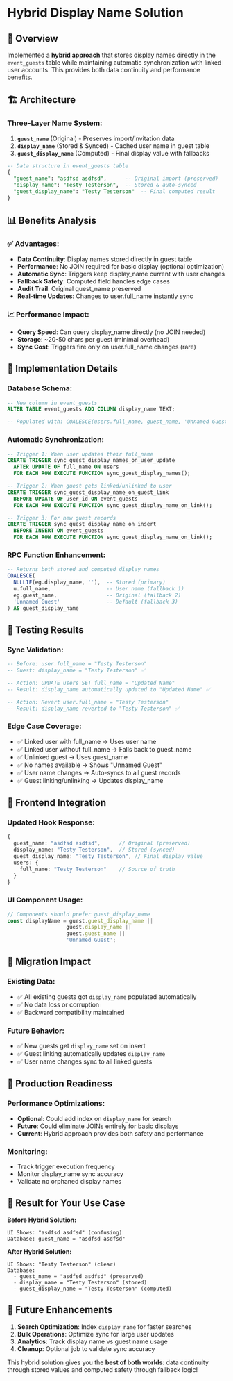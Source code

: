 # Hybrid Display Name Solution

## 🎯 **Overview**

Implemented a **hybrid approach** that stores display names directly in the `event_guests` table while maintaining automatic synchronization with linked user accounts. This provides both data continuity and performance benefits.

## 🏗️ **Architecture**

### **Three-Layer Name System:**

1. **`guest_name`** (Original) - Preserves import/invitation data
2. **`display_name`** (Stored & Synced) - Cached user name in guest table  
3. **`guest_display_name`** (Computed) - Final display value with fallbacks

```sql
-- Data structure in event_guests table
{
  "guest_name": "asdfsd asdfsd",      -- Original import (preserved)
  "display_name": "Testy Testerson",  -- Stored & auto-synced
  "guest_display_name": "Testy Testerson"  -- Final computed result
}
```

## 📊 **Benefits Analysis**

### **✅ Advantages:**
- **Data Continuity**: Display names stored directly in guest table
- **Performance**: No JOIN required for basic display (optional optimization)
- **Automatic Sync**: Triggers keep display_name current with user changes
- **Fallback Safety**: Computed field handles edge cases
- **Audit Trail**: Original guest_name preserved
- **Real-time Updates**: Changes to user.full_name instantly sync

### **📈 Performance Impact:**
- **Query Speed**: Can query display_name directly (no JOIN needed)
- **Storage**: ~20-50 chars per guest (minimal overhead)
- **Sync Cost**: Triggers fire only on user.full_name changes (rare)

## 🔧 **Implementation Details**

### **Database Schema:**
```sql
-- New column in event_guests
ALTER TABLE event_guests ADD COLUMN display_name TEXT;

-- Populated with: COALESCE(users.full_name, guest_name, 'Unnamed Guest')
```

### **Automatic Synchronization:**
```sql
-- Trigger 1: When user updates their full_name
CREATE TRIGGER sync_guest_display_names_on_user_update
  AFTER UPDATE OF full_name ON users
  FOR EACH ROW EXECUTE FUNCTION sync_guest_display_names();

-- Trigger 2: When guest gets linked/unlinked to user  
CREATE TRIGGER sync_guest_display_name_on_guest_link
  BEFORE UPDATE OF user_id ON event_guests
  FOR EACH ROW EXECUTE FUNCTION sync_guest_display_name_on_link();

-- Trigger 3: For new guest records
CREATE TRIGGER sync_guest_display_name_on_insert
  BEFORE INSERT ON event_guests  
  FOR EACH ROW EXECUTE FUNCTION sync_guest_display_name_on_link();
```

### **RPC Function Enhancement:**
```sql
-- Returns both stored and computed display names
COALESCE(
  NULLIF(eg.display_name, ''),  -- Stored (primary)
  u.full_name,                  -- User name (fallback 1) 
  eg.guest_name,                -- Original (fallback 2)
  'Unnamed Guest'               -- Default (fallback 3)
) AS guest_display_name
```

## 🧪 **Testing Results**

### **Sync Validation:**
```sql
-- Before: user.full_name = "Testy Testerson"
-- Guest: display_name = "Testy Testerson" ✅

-- Action: UPDATE users SET full_name = "Updated Name" 
-- Result: display_name automatically updated to "Updated Name" ✅

-- Action: Revert user.full_name = "Testy Testerson"
-- Result: display_name reverted to "Testy Testerson" ✅
```

### **Edge Case Coverage:**
- ✅ Linked user with full_name → Uses user name
- ✅ Linked user without full_name → Falls back to guest_name  
- ✅ Unlinked guest → Uses guest_name
- ✅ No names available → Shows "Unnamed Guest"
- ✅ User name changes → Auto-syncs to all guest records
- ✅ Guest linking/unlinking → Updates display_name

## 📱 **Frontend Integration**

### **Updated Hook Response:**
```typescript
{
  guest_name: "asdfsd asdfsd",      // Original (preserved)
  display_name: "Testy Testerson",  // Stored (synced)
  guest_display_name: "Testy Testerson", // Final display value
  users: {
    full_name: "Testy Testerson"    // Source of truth
  }
}
```

### **UI Component Usage:**
```typescript
// Components should prefer guest_display_name
const displayName = guest.guest_display_name || 
                   guest.display_name || 
                   guest.guest_name || 
                   'Unnamed Guest';
```

## 🔄 **Migration Impact**

### **Existing Data:**
- ✅ All existing guests got `display_name` populated automatically
- ✅ No data loss or corruption
- ✅ Backward compatibility maintained

### **Future Behavior:**
- ✅ New guests get `display_name` set on insert
- ✅ Guest linking automatically updates `display_name`
- ✅ User name changes sync to all linked guests

## 🚀 **Production Readiness**

### **Performance Optimizations:**
- **Optional**: Could add index on `display_name` for search
- **Future**: Could eliminate JOINs entirely for basic displays
- **Current**: Hybrid approach provides both safety and performance

### **Monitoring:**
- Track trigger execution frequency
- Monitor display_name sync accuracy  
- Validate no orphaned display names

## 🎯 **Result for Your Use Case**

**Before Hybrid Solution:**
```
UI Shows: "asdfsd asdfsd" (confusing)
Database: guest_name = "asdfsd asdfsd"
```

**After Hybrid Solution:**
```
UI Shows: "Testy Testerson" (clear)
Database: 
  - guest_name = "asdfsd asdfsd" (preserved)
  - display_name = "Testy Testerson" (stored)
  - guest_display_name = "Testy Testerson" (computed)
```

## 🔮 **Future Enhancements**

1. **Search Optimization**: Index `display_name` for faster searches
2. **Bulk Operations**: Optimize sync for large user updates
3. **Analytics**: Track display name vs guest name usage
4. **Cleanup**: Optional job to validate sync accuracy

This hybrid solution gives you the **best of both worlds**: data continuity through stored values and computed safety through fallback logic!